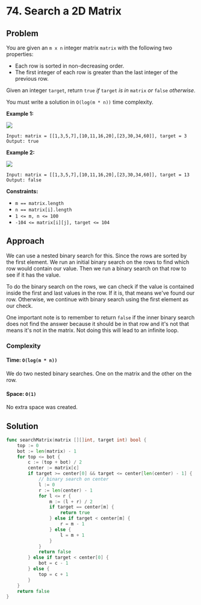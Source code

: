 # 74. Search a 2D Matrix

## Problem

You are given an `m x n` integer matrix `matrix` with the following two properties:

- Each row is sorted in non-decreasing order.
- The first integer of each row is greater than the last integer of the previous row.

Given an integer `target`, return `true` _if_ `target` _is in_ `matrix` _or_ `false` _otherwise_.

You must write a solution in `O(log(m * n))` time complexity.

**Example 1:**

![](https://assets.leetcode.com/uploads/2020/10/05/mat.jpg)

```
Input: matrix = [[1,3,5,7],[10,11,16,20],[23,30,34,60]], target = 3
Output: true

```

**Example 2:**

![](https://assets.leetcode.com/uploads/2020/10/05/mat2.jpg)

```
Input: matrix = [[1,3,5,7],[10,11,16,20],[23,30,34,60]], target = 13
Output: false

```

**Constraints:**

- `m == matrix.length`
- `n == matrix[i].length`
- `1 <= m, n <= 100`
- `-104 <= matrix[i][j], target <= 104`

## Approach
We can use a nested binary search for this. Since the rows are sorted by the first element. We run an initial binary search on the rows to find which row would contain our value. Then we run a binary search on that row to see if it has the value.

To do the binary search on the rows, we can check if the value is contained inside the first and last values in the row. If it is, that means we've found our row. Otherwise, we continue with binary search using the first element as our check.

One important note is to remember to return `false` if the inner binary search does not find the answer because it should be in that row and it's not that means it's not in the matrix. Not doing this will lead to an infinite loop.

### Complexity
#### Time: `O(log(m * n))`
We do two nested binary searches. One on the matrix and the other on the row.

#### Space: `O(1)`
No extra space was created.

## Solution

```go
func searchMatrix(matrix [][]int, target int) bool {
	top := 0
	bot := len(matrix) - 1
	for top <= bot {
		c := (top + bot) / 2
		center := matrix[c]
		if target >= center[0] && target <= center[len(center) - 1] {
			// binary search on center
			l := 0
			r := len(center) - 1
			for l <= r {
				m := (l + r) / 2
				if target == center[m] {
					return true
				} else if target < center[m] {
					r = m - 1
				} else {
					l = m + 1
				}
			}
			return false
		} else if target < center[0] {
			bot = c - 1
		} else {
			top = c + 1
		}
	}
	return false
}
```
